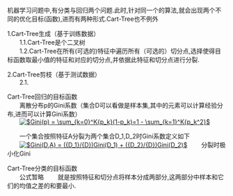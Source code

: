 机器学习问题中,有分类与回归两个问题.此时,针对同一个的算法,就会出现两个不同的优化目标(函数),进而有两种形式.Cart-Tree也不例外

1.Cart-Tree生成（基于训练数据）  
&emsp;&emsp;1.1.Cart-Tree是个二叉树  
&emsp;&emsp;1.2.Cart-Tree在所有(可选的)特征中遍历所有（可选的）切分点,选择使得目标函数取最小值的特征和对应的切分点,并依据此特征和切分点进行分裂.  
  
2.Cart-Tree剪枝（基于测试数据）  
&emsp;&emsp;2.1.  


Cart-Tree回归的目标函数  
&emsp;&emsp;离散分布p的Gini系数（集合D可以看做是样本集,其中的元素可以计算经验分布,进而可以计算Gini系数）   
&emsp;&emsp;<a href="https://www.codecogs.com/eqnedit.php?latex=\inline&space;$Gini(p)&space;=&space;\sum_{k=0}^K{p_k}(1-p_k)=1&space;-&space;\sum_{k=1}^K{p_k^2}$" target="_blank"><img src="https://latex.codecogs.com/gif.latex?\inline&space;$Gini(p)&space;=&space;\sum_{k=0}^K{p_k}(1-p_k)=1&space;-&space;\sum_{k=1}^K{p_k^2}$" title="$Gini(p) = \sum_{k=0}^K{p_k}(1-p_k)=1 - \sum_{k=1}^K{p_k^2}$" /></a>

&emsp;&emsp;一个集合按照特征A分裂为两个集合D_1,D_2时Gini系数定义如下    
&emsp;&emsp;<a href="https://www.codecogs.com/eqnedit.php?latex=$Gini(D,A)&space;=&space;({D_1}/{D})Gini(D_1)&space;&plus;&space;({D_2}/{D})Gini(D_2)$" target="_blank"><img src="https://latex.codecogs.com/gif.latex?$Gini(D,A)&space;=&space;({D_1}/{D})Gini(D_1)&space;&plus;&space;({D_2}/{D})Gini(D_2)$" title="$Gini(D,A) = ({D_1}/{D})Gini(D_1) + ({D_2}/{D})Gini(D_2)$" /></a>
&emsp;&emsp;分裂时极小化Gini




Cart-Tree分类的目标函数  
&emsp;&emsp;公式暂略
&emsp;&emsp;就是按照特征和切分点将样本分成两部分,这两部分中样本和它们的均值之差的和要最小.
